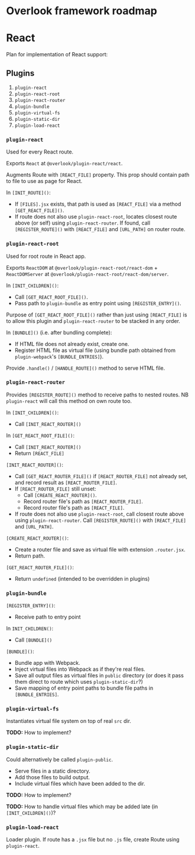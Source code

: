 # Overlook framework roadmap

# React

Plan for implementation of React support:

## Plugins

1. `plugin-react`
2. `plugin-react-root`
3. `plugin-react-router`
4. `plugin-bundle`
5. `plugin-virtual-fs`
6. `plugin-static-dir`
7. `plugin-load-react`

### `plugin-react`

Used for every React route.

Exports `React` at `@overlook/plugin-react/react`.

Augments Route with `[REACT_FILE]` property. This prop should contain path to file to use as page for React.

In `[INIT_ROUTE]()`:

* If `[FILES].jsx` exists, that path is used as `[REACT_FILE]` via a method `[GET_REACT_FILE]()`.
* If route does not also use `plugin-react-root`, locates closest route above (or self) using `plugin-react-router`. If found, call `[REGISTER_ROUTE]()` with `[REACT_FILE]` and `[URL_PATH]` on router route.

### `plugin-react-root`

Used for root route in React app.

Exports `ReactDOM` at `@overlook/plugin-react-root/react-dom` + `ReactDOMServer` at `@overlook/plugin-react-root/react-dom/server`.

In `[INIT_CHILDREN]()`:

* Call `[GET_REACT_ROOT_FILE]()`.
* Pass path to `plugin-bundle` as entry point using `[REGISTER_ENTRY]()`.

Purpose of `[GET_REACT_ROOT_FILE]()` rather than just using `[REACT_FILE]` is to allow this plugin and `plugin-react-router` to be stacked in any order.

In `[BUNDLE]()` (i.e. after bundling complete):

* If HTML file does not already exist, create one.
* Register HTML file as virtual file (using bundle path obtained from `plugin-webpack`'s `[BUNDLE_ENTRIES]`).

Provide `.handle()` / `[HANDLE_ROUTE]()` method to serve HTML file.

### `plugin-react-router`

Provides `[REGISTER_ROUTE]()` method to receive paths to nested routes. NB `plugin-react` will call this method on own route too.

In `[INIT_CHILDREN]()`:

* Call `[INIT_REACT_ROUTER]()`

In `[GET_REACT_ROOT_FILE]()`:

* Call `[INIT_REACT_ROUTER]()`
* Return `[REACT_FILE]`

`[INIT_REACT_ROUTER]()`:

* Call `[GET_REACT_ROUTER_FILE]()` if `[REACT_ROUTER_FILE]` not already set, and record result as `[REACT_ROUTER_FILE]`.
* If `[REACT_ROUTER_FILE]` still unset:
  * Call `[CREATE_REACT_ROUTER]()`.
  * Record router file's path as `[REACT_ROUTER_FILE]`.
  * Record router file's path as `[REACT_FILE]`.
* If route does not also use `plugin-react-root`, call closest route above using `plugin-react-router`. Call `[REGISTER_ROUTE]()` with `[REACT_FILE]` and `[URL_PATH]`.

`[CREATE_REACT_ROUTER]()`:

* Create a router file and save as virtual file with extension `.router.jsx`.
* Return path.

`[GET_REACT_ROUTER_FILE]()`:

* Return `undefined` (intended to be overridden in plugins)

### `plugin-bundle`

`[REGISTER_ENTRY]()`:

* Receive path to entry point

In `INIT_CHILDREN()`:

* Call `[BUNDLE]()`

`[BUNDLE]()`:

* Bundle app with Webpack.
* Inject virtual files into Webpack as if they're real files.
* Save all output files as virtual files in `public` directory (or does it pass them direct to route which uses `plugin-static-dir`?)
* Save mapping of entry point paths to bundle file paths in `[BUNDLE_ENTRIES]`.

### `plugin-virtual-fs`

Instantiates virtual file system on top of real `src` dir.

**TODO:** How to implement?

### `plugin-static-dir`

Could alternatively be called `plugin-public`.

* Serve files in a static directory.
* Add those files to build output.
* Include virtual files which have been added to the dir.

**TODO:** How to implement?

**TODO:** How to handle virtual files which may be added late (in `[INIT_CHILDREN]()`)?

### `plugin-load-react`

Loader plugin. If route has a `.jsx` file but no `.js` file, create Route using `plugin-react`.
